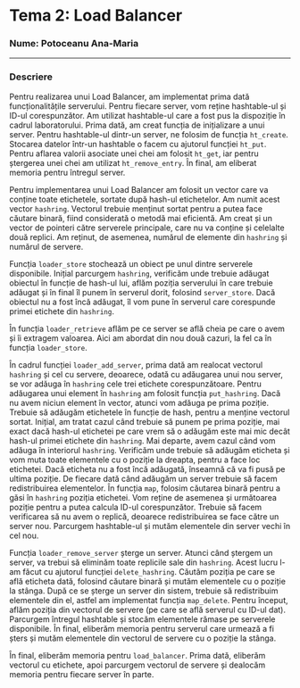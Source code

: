 # Tema 2: Load Balancer

### Nume: Potoceanu Ana-Maria  

---

### Descriere

Pentru realizarea unui Load Balancer, am implementat prima dată funcționalitățile serverului. Pentru fiecare server, vom reține hashtable-ul și ID-ul corespunzător. Am utilizat hashtable-ul care a fost pus la dispoziție în cadrul laboratorului. Prima dată, am creat funcția de inițializare a unui server. Pentru hashtable-ul dintr-un server, ne folosim de funcția `ht_create`. Stocarea datelor într-un hashtable o facem cu ajutorul funcției `ht_put`. Pentru aflarea valorii asociate unei chei am folosit `ht_get`, iar pentru ștergerea unei chei am utilizat `ht_remove_entry`. În final, am eliberat memoria pentru întregul server.

Pentru implementarea unui Load Balancer am folosit un vector care va conține toate etichetele, sortate după hash-ul etichetelor. Am numit acest vector `hashring`. Vectorul trebuie menținut sortat pentru a putea face căutare binară, fiind considerată o metodă mai eficientă. Am creat și un vector de pointeri către serverele principale, care nu va conține și celelalte două replici. Am reținut, de asemenea, numărul de elemente din `hashring` și numărul de servere.

Funcția `loader_store` stochează un obiect pe unul dintre serverele disponibile. Inițial parcurgem `hashring`, verificăm unde trebuie adăugat obiectul în funcție de hash-ul lui, aflăm poziția serverului în care trebuie adăugat și în final îl punem în serverul dorit, folosind `server_store`. Dacă obiectul nu a fost încă adăugat, îl vom pune în serverul care corespunde primei etichete din `hashring`.

În funcția `loader_retrieve` aflăm pe ce server se află cheia pe care o avem și îi extragem valoarea. Aici am abordat din nou două cazuri, la fel ca în funcția `loader_store`.

În cadrul funcției `loader_add_server`, prima dată am realocat vectorul `hashring` și cel cu servere, deoarece, odată cu adăugarea unui nou server, se vor adăuga în `hashring` cele trei etichete corespunzătoare. Pentru adăugarea unui element în `hashring` am folosit funcția `put_hashring`. Dacă nu avem niciun element în vector, atunci vom adăuga pe prima poziție. Trebuie să adăugăm etichetele în funcție de hash, pentru a menține vectorul sortat. Inițial, am tratat cazul când trebuie să punem pe prima poziție, mai exact dacă hash-ul etichetei pe care vrem să o adăugăm este mai mic decât hash-ul primei etichete din `hashring`. Mai departe, avem cazul când vom adăuga în interiorul `hashring`. Verificăm unde trebuie să adăugăm eticheta și vom muta toate elementele cu o poziție la dreapta, pentru a face loc etichetei. Dacă eticheta nu a fost încă adăugată, înseamnă că va fi pusă pe ultima poziție. De fiecare dată când adăugăm un server trebuie să facem redistribuirea elementelor. În funcția `map`, folosim căutarea binară pentru a găsi în `hashring` poziția etichetei. Vom reține de asemenea și următoarea poziție pentru a putea calcula ID-ul corespunzător. Trebuie să facem verificarea să nu avem o replică, deoarece redistribuirea se face către un server nou. Parcurgem hashtable-ul și mutăm elementele din server vechi în cel nou.

Funcția `loader_remove_server` șterge un server. Atunci când ștergem un server, va trebui să eliminăm toate replicile sale din `hashring`. Acest lucru l-am făcut cu ajutorul funcției `delete_hashring`. Căutăm poziția pe care se află eticheta dată, folosind căutare binară și mutăm elementele cu o poziție la stânga. După ce se șterge un server din sistem, trebuie să redistribuim elementele din el, astfel am implementat funcția `map_delete`. Pentru început, aflăm poziția din vectorul de servere (pe care se află serverul cu ID-ul dat). Parcurgem întregul hashtable și stocăm elementele rămase pe serverele disponibile. În final, eliberăm memoria pentru serverul care urmează a fi șters și mutăm elementele din vectorul de servere cu o poziție la stânga.

În final, eliberăm memoria pentru `load_balancer`. Prima dată, eliberăm vectorul cu etichete, apoi parcurgem vectorul de servere și dealocăm memoria pentru fiecare server în parte.
